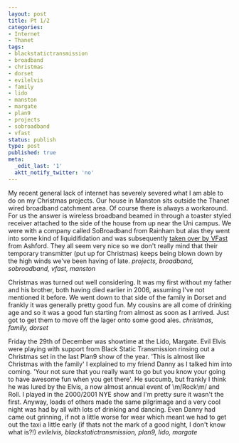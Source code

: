```yaml
---
layout: post
title: Pt 1/2
categories:
- Internet
- Thanet
tags:
- blackstatictransmission
- broadband
- christmas
- dorset
- evilelvis
- family
- lido
- manston
- margate
- plan9
- projects
- sobroadband
- vfast
status: publish
type: post
published: true
meta:
  _edit_last: '1'
  aktt_notify_twitter: 'no'
---
```

My recent general lack of internet has severely severed what I am able to do on my Christmas projects. Our house in Manston sits outside the Thanet wired broadband catchment area. Of course there is always a workaround. For us the answer is wireless broadband beamed in through a toaster styled receiver attached to the side of the house from up near the Uni campus. We were with a company called SoBroadband from Rainham but alas they went into some kind of liquidifidation and was subsequently <a href="http://www.vfast.co.uk/sobroadband/index.php">taken over by VFast</a> from Ashford. They all seem very nice so we don't really mind that their temporary transmitter (put up for Christmas) keeps being blown down by the high winds we've been having of late.
<span style="font-style: italic;"> projects, broadband, sobroadband, vfast, manston</span>

Christmas was turned out well considering. It was my first without my father and his brother, both having died earlier in 2006, assuming I've not mentioned it before. We went down to that side of the family in Dorset and frankly it was generally pretty good fun. My cousins are all come of drinking age and so it was a good fun starting from almost as soon as I arrived. Just got to get them to move off the lager onto some good ales.
<span style="font-style: italic;"> christmas, family, dorset</span>

Friday the 29th of December was showtime at the Lido, Margate. Evil Elvis were playing with support from Black Static Transmission rinsing out a Christmas set in the last Plan9 show of the year. 'This is almost like Christmas with the family' I explained to my friend Danny as I talked him into coming. 'Your not sure that you really want to go but you know your going to have awesome fun when you get there'. He succumb, but frankly I think he was lured by the Elvis, a now almost annual event of \m/Rock\m/ and Roll. I played in the 2000/2001 NYE show and I'm pretty sure it wasn't the first. Anyway, loads of others made the same pilgrimage and a very cool night was had by all with lots of drinking and dancing. Even Danny had came out grinning, if not a little worse for wear which meant we had to get out the taxi a little early (if thats not the mark of a good night, I don't know what is?!)
<span style="font-style: italic;"> evilelvis, blackstatictransmission, plan9, lido, margate </span>
